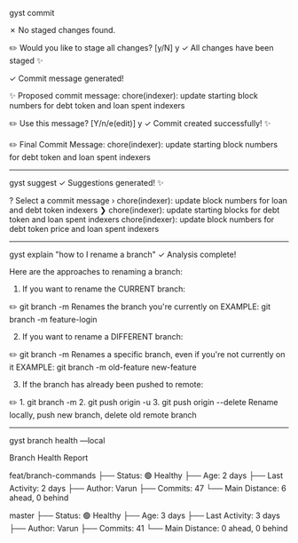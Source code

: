 gyst commit

✗ No staged changes found.

✏️ Would you like to stage all changes? [y/N] y
✓ All changes have been staged ✨

✓ Commit message generated!

✨ Proposed commit message:
chore(indexer): update starting block numbers for debt token and loan spent indexers

✏️ Use this message? [Y/n/e(edit)] y
✓ Commit created successfully! ✨

✏️ Final Commit Message:
chore(indexer): update starting block numbers for debt token and loan spent indexers

---

gyst suggest
✓ Suggestions generated! ✨

? Select a commit message ›
chore(indexer): update block numbers for loan and debt token indexers
❯ chore(indexer): update starting blocks for debt token and loan spent indexers
chore(indexer): update block numbers for debt token price and loan spent indexers

---

gyst explain "how to I rename a branch"
✓ Analysis complete!

Here are the approaches to renaming a branch:

1. If you want to rename the CURRENT branch:

✏️ git branch -m <new-branch-name>
Renames the branch you're currently on
EXAMPLE: git branch -m feature-login

2. If you want to rename a DIFFERENT branch:

✏️ git branch -m <old-branch-name> <new-branch-name>
Renames a specific branch, even if you're not currently on it
EXAMPLE: git branch -m old-feature new-feature

3. If the branch has already been pushed to remote:

✏️ 1. git branch -m <new-branch-name> 2. git push origin -u <new-branch-name> 3. git push origin --delete <old-branch-name>
Rename locally, push new branch, delete old remote branch

---

gyst branch health —local

Branch Health Report

feat/branch-commands
├── Status: 🟢 Healthy
├── Age: 2 days
├── Last Activity: 2 days
├── Author: Varun
├── Commits: 47
└── Main Distance: 6 ahead, 0 behind

master
├── Status: 🟢 Healthy
├── Age: 3 days
├── Last Activity: 3 days
├── Author: Varun
├── Commits: 41
└── Main Distance: 0 ahead, 0 behind
